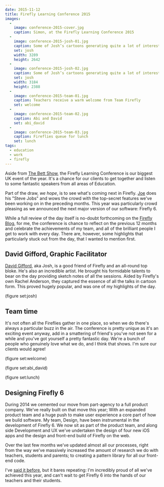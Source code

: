 ```yaml
---
date: 2015-11-12
title: Firefly Learning Conference 2015
images:
  -
    image: conference-2015-cover.jpg
    caption: Simon, at the Firefly Learning Conference 2015
  -
    image: conference-2015-josh-01.jpg
    caption: Some of Josh’s cartoons generating quite a lot of interest.
    set: josh
    width: 3289
    height: 2642
  -
    image: conference-2015-josh-02.jpg
    caption: Some of Josh’s cartoons generating quite a lot of interest.
    set: josh
    width: 3184
    height: 2388
  -
    image: conference-2015-team-01.jpg
    caption: Teachers receive a warm welcome from Team Firefly
    set: welcome
  -
    image: conference-2015-team-02.jpg
    caption: Abi and David
    set: abi_david
  -
    image: conference-2015-team-03.jpg
    caption: Fireflies queue for lunch
    set: lunch
tags:
  - education
  - work
  - firefly
---
```


Aside from [The Bett Show](http://www.bettshow.com/), the Firefly Learning Conference is our biggest UK event of the year. It's a chance for our clients to get together and listen to some fantastic speakers from all areas of Education. 

Part of the draw, _we hope_, is to see what's coming next in Firefly. [Joe](https://twitter.com/j0ejack) does his "Steve Jobs" and wows the crowd with the top-secret features we've been working on in the preceding months. This year was particularly crowd pleasing as we announced the next major version of our software: Firefly 6.  

While a full review of the day itself is no-doubt forthcoming on the [Firefly Blog](http://fireflylearning.com/blog), for me, the conference is chance to reflect on the previous 12 months and celebrate the achievements of my team, and all of the brilliant people I get to work with every day. There are, however, some highlights that particularly stuck out from the day, that I wanted to mention first.

## David Gifford, Graphic Facilitator

[David Gifford](http://inscriptdesign.com), aka Josh, is a good friend of Firefly and an all-round top bloke. He's also an incredible artist. He brought his formidable talents to bear on the day providing sketch notes of all the sessions. Aided by Firefly's own Rachel Anderson, they captured the essence of all the talks in cartoon form. This proved hugely popular, and was one of my highlights of the day.

(figure set:josh) 

## Team time

It's not often all the Fireflies gather in one place, so when we do there's always a particular buzz in the air. The conference is pretty unique as it's an exciting event anyway, add in a smattering of friend's you've not seen for a while and you've got yourself a pretty fantastic day. We're a bunch of people who genuinely love what we do, and I think that shows. I'm sure our clients would agree!

(figure set:welcome) 

(figure set:abi_david) 

(figure set:lunch) 

## Designing Firefly 6

During 2014 we cemented our move from part-agency to a full product company. We've really built on that move this year; With an expanded product team and a huge push to make user experience a core part of how we build software. My team, Design, have been instrumental in the development of Firefly 6. We now sit as part of the product team, and along side Development and UX we've undertaken the design of four new iOS apps and the design and front-end build of Firefly on the web.

Over the last few months we've updated almost all our processes, right from the way we've massively increased the amount of research we do with teachers, students and parents; to creating a pattern library for all our front-end code. 

I've [said it before](/articles/46/), but it bares repeating: I'm incredibly proud of all we've achieved this year, and can't wait to get Firefly 6 into the hands of our teachers and their students. 
